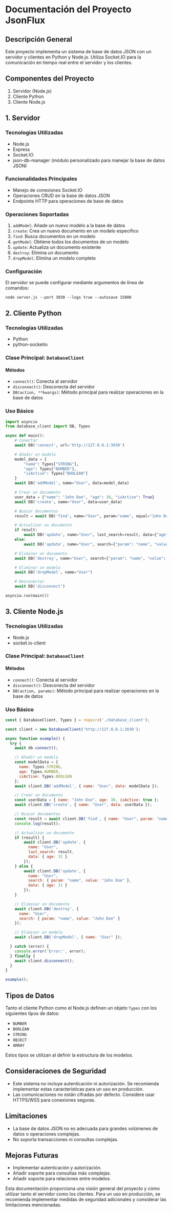 # Documentación del Proyecto JsonFlux

## Descripción General

Este proyecto implementa un sistema de base de datos JSON con un servidor y clientes en Python y Node.js. Utiliza Socket.IO para la comunicación en tiempo real entre el servidor y los clientes.

## Componentes del Proyecto

1. Servidor (Node.js)
2. Cliente Python
3. Cliente Node.js

## 1. Servidor

### Tecnologías Utilizadas

- Node.js
- Express
- Socket.IO
- json-db-manager (módulo personalizado para manejar la base de datos JSON)

### Funcionalidades Principales

- Manejo de conexiones Socket.IO
- Operaciones CRUD en la base de datos JSON
- Endpoints HTTP para operaciones de base de datos

### Operaciones Soportadas

1. `addModel`: Añade un nuevo modelo a la base de datos
2. `create`: Crea un nuevo documento en un modelo específico
3. `find`: Busca documentos en un modelo
4. `getModel`: Obtiene todos los documentos de un modelo
5. `update`: Actualiza un documento existente
6. `destroy`: Elimina un documento
7. `dropModel`: Elimina un modelo completo

### Configuración

El servidor se puede configurar mediante argumentos de línea de comandos:

```
node server.js --port 3030 --logs true --autosave 15000
```

## 2. Cliente Python

### Tecnologías Utilizadas

- Python
- python-socketio

### Clase Principal: `DatabaseClient`

#### Métodos

- `connect()`: Conecta al servidor
- `disconnect()`: Desconecta del servidor
- `DB(action, **kwargs)`: Método principal para realizar operaciones en la base de datos

### Uso Básico

```python
import asyncio
from database_client import DB, Types

async def main():
    # Conectar
    await DB('connect', url='http://127.0.0.1:3030')

    # Añadir un modelo
    model_data = {
        "name": Types["STRING"],
        "age": Types["NUMBER"],
        "isActive": Types["BOOLEAN"]
    }
    await DB('addModel', name="User", data=model_data)

    # Crear un documento
    user_data = {"name": "John Doe", "age": 30, "isActive": True}
    await DB('create', name="User", data=user_data)

    # Buscar documentos
    result = await DB('find', name="User", param="name", equal="John Doe", number=1)

    # Actualizar un documento
    if result:
        await DB('update', name="User", last_search=result, data={"age": 31})
    else:
        await DB('update', name="User", search={"param": "name", "value": "John Doe"}, data={"age": 31})

    # Eliminar un documento
    await DB('destroy', name="User", search={"param": "name", "value": "John Doe"})

    # Eliminar un modelo
    await DB('dropModel', name="User")

    # Desconectar
    await DB('disconnect')

asyncio.run(main())
```

## 3. Cliente Node.js

### Tecnologías Utilizadas

- Node.js
- socket.io-client

### Clase Principal: `DatabaseClient`

#### Métodos

- `connect()`: Conecta al servidor
- `disconnect()`: Desconecta del servidor
- `DB(action, params)`: Método principal para realizar operaciones en la base de datos

### Uso Básico

```javascript
const { DatabaseClient, Types } = require('./database_client');

const client = new DatabaseClient('http://127.0.0.1:3030');

async function example() {
  try {
    await db.connect();

    // Añadir un modelo
    const modelData = {
      name: Types.STRING,
      age: Types.NUMBER,
      isActive: Types.BOOLEAN
    };
    await client.DB('addModel', { name: "User", data: modelData });

    // Crear un documento
    const userData = { name: "John Doe", age: 30, isActive: true };
    await client.DB('create', { name: "User", data: userData });

    // Buscar documentos
    const result = await client.DB('find', { name: "User", param: "name", equal: "John Doe", number: 1 });
    console.log(result);

    // Actualizar un documento
    if (result) {
        await client.DB('update', { 
          name: "User", 
          last_search: result,
          data: { age: 31 } 
        });
    } else {
        await client.DB('update', { 
          name: "User", 
          search: { param: "name", value: "John Doe" }, 
          data: { age: 31 } 
        });
    }

    // Eliminar un documento
    await client.DB('destroy', { 
      name: "User", 
      search: { param: "name", value: "John Doe" } 
    });

    // Eliminar un modelo
    await client.DB('dropModel', { name: "User" });

  } catch (error) {
    console.error('Error:', error);
  } finally {
    await client.disconnect();
  }
}

example();
```

## Tipos de Datos

Tanto el cliente Python como el Node.js definen un objeto `Types` con los siguientes tipos de datos:

- `NUMBER`
- `BOOLEAN`
- `STRING`
- `OBJECT`
- `ARRAY`

Estos tipos se utilizan al definir la estructura de los modelos.

## Consideraciones de Seguridad

- Este sistema no incluye autenticación ni autorización. Se recomienda implementar estas características para un uso en producción.
- Las comunicaciones no están cifradas por defecto. Considere usar HTTPS/WSS para conexiones seguras.

## Limitaciones

- La base de datos JSON no es adecuada para grandes volúmenes de datos o operaciones complejas.
- No soporta transacciones ni consultas complejas.

## Mejoras Futuras

- Implementar autenticación y autorización.
- Añadir soporte para consultas más complejas.
- Añadir soporte para relaciones entre modelos.

Esta documentación proporciona una visión general del proyecto y cómo utilizar tanto el servidor como los clientes. Para un uso en producción, se recomienda implementar medidas de seguridad adicionales y considerar las limitaciones mencionadas.
